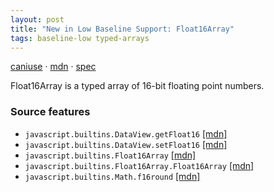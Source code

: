 ```yaml
---
layout: post
title: "New in Low Baseline Support: Float16Array"
tags: baseline-low typed-arrays
---
```


[caniuse](https://caniuse.com/?search=float16array) · [mdn](https://developer.mozilla.org/en-US/search?q=Float16Array) · [spec](https://tc39.es/proposal-float16array/)

Float16Array is a typed array of 16-bit floating point numbers.

### Source features

- ``javascript.builtins.DataView.getFloat16`` [[mdn]](https://developer.mozilla.org/en-US/search?q=javascript.builtins.DataView.getFloat16)
- ``javascript.builtins.DataView.setFloat16`` [[mdn]](https://developer.mozilla.org/en-US/search?q=javascript.builtins.DataView.setFloat16)
- ``javascript.builtins.Float16Array`` [[mdn]](https://developer.mozilla.org/en-US/search?q=javascript.builtins.Float16Array)
- ``javascript.builtins.Float16Array.Float16Array`` [[mdn]](https://developer.mozilla.org/en-US/search?q=javascript.builtins.Float16Array.Float16Array)
- ``javascript.builtins.Math.f16round`` [[mdn]](https://developer.mozilla.org/en-US/search?q=javascript.builtins.Math.f16round)
